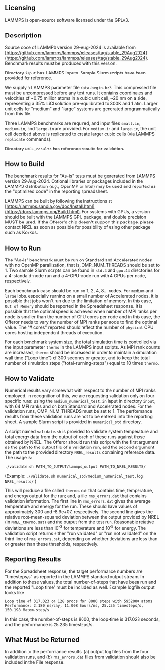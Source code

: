 ## Licensing
LAMMPS is open-source software licensed under the GPLv3. 

Description
-----------
Source code of LAMMPS version 29-Aug-2024 is available from [https://github.com/lammps/lammps/releases/tag/stable_29Aug2024](https://github.com/lammps/lammps/releases/tag/stable_29Aug2024). Benchmark results must be produced with this version.

Directory `input` has LAMMPS inputs. Sample Slurm scripts have been provided for reference. 

We supply a LAMMPS parameter file `data.begin.bz2`. This compressed file must be uncompressed before any test runs. It contains coordinates and velocities of ~0.75 million atoms in a cubic unit cell, ~20 nm on a side, representing a 35% LiCl solution pre-equlibrated to 300K and 1 atm. Larger unit cells for "medium" and "large" systems are generated programmatically from this file.

Three LAMMPS benchmarks are required, and input files `small.in`, `medium.in`, and `large.in` are provided. For `medium.in` and `large.in`, the unit cell decribed above is replicated to create larger cubic cells (via LAMMPS `replicate` commands).  

Directory `NREL_results` has reference results for validation. 

How to Build
------------
The benchmark results for "As-is" tests must be generated from LAMMPS version 29-Aug-2024. Optional libraries or packages included in the LAMMPS distribution (*e.g.*, OpenMP or Intel) may be used and reported as the "optimized code" in the reporting spreadsheet.

LAMMPS can be built by following the instructions at [https://lammps.sandia.gov/doc/Install.html](https://docs.lammps.org/Build.html). For systems with GPUs, a version should be built with the LAMMPS GPU package, and double precision MUST be used. If the Offeror's chip doesn't support this package, please contact NREL as soon as possible for possiblilty of using other package such as Kokkos.  

How to Run  
----------
The "As-is" benchmark must be run on Standard and Accelerated nodes with no OpenMP parallization, that is, OMP_NUM_THREADS should be set to 1. Two sample Slurm scripts can be found in `std.4` and `gpu.44` directories for a 4-standard-node run and a 4-GPU-node run with 4 GPUs per node, respectively.
  
Each benchmark case should be run on 1, 2, 4, 8... nodes. For `medium` and `large` jobs, especially running on a small number of Accelerated nodes, it is possible that jobs won't run due to the limitation of memory. In this case, `Out of Memory` should be reported in the Spreadsheet response. It is possible that the optimal speed is achieved when number of MPI ranks per node is smaller than the number of CPU cores per node and in this case, the Offeror needs to vary the number of MPI ranks per node to find the optimal value. The "# cores" reported should reflect the number of `physical` CPU cores hosting independent threads of execution.

For each benchmark system size, the total simulation time is controlled via the input parameter `thermo` in the LAMMPS input scripts. As MPI rank counts are increased, `thermo` should be increased in order to maintain a simulation wall time ("Loop time") of 300 seconds or greater, and to keep the total number of simulation steps ("total-running-steps") equal to 10 times `thermo`. 

How to Validate
-------------------------
Numerical results vary somewhat with respect to the number of MPI ranks employed. In recognition of this, we are requesting validation only on four specific runs: using the `medium_numerical_test.in` input in directory `input`, with 64 MPI ranks and on both Standard and Accelerated nodes. For the validation runs, OMP_NUM_THREADS must be set to 1. The performance results from these validation runs are not to be entered into the reporting sheet. A sample Slurm script is provided in `numerical_std` directory. 

A script named `validate.sh` is provided to validate system temperature and total energy data from the output of each of these runs against those obtained by NREL. The Offeror should run this script with the first argument as the path to the output file of a validation run, and the second argument the path to the provided directory `NREL_results` containing reference data. The usage is:

`./validate.sh PATH_TO_OUTPUT/lammps_output PATH_TO_NREL_RESULTS/`

(Example: `./validate.sh numerical_std/medium_numerical_test.log NREL_results/` ) 

This will produce a file called `thermo.dat` that contains time, temperature, and energy output for the run; and, a file `rms_errors.dat` that contains validation information. The first line in `rms_errors.dat` gives the average temperature and energy for the run. These should have values of approximately 300 and -8.9e+07, respectively. The second line gives the relative root-mean-squared deviation between the output provided by NREL (in `NREL_thermo.dat`) and the output from the test run. Reasonable relative deviations are less than 10<sup>-3</sup> for temperature and 10<sup>-5</sup> for energy. The validation script returns either "run validated" or "run not validated" on the third line of `rms_errors.dat`, depending on whether deviations are less than or greater than these thresholds, respectively.

Reporting Results
-----------------
For the Spreadsheet response, the target performance numbers are "timesteps/s" as reported in the LAMMPS standard output stream. In addition to these values, the total number-of-steps that have been run and the reported "Loop time" must be included as well. Example logfile output looks like

`Loop time of 317.023 on 128 procs for 8000 steps with 5952000 atoms`  
`Performance: 2.180 ns/day, 11.008 hours/ns, 25.235 timesteps/s, 150.198 Matom-step/s`

In this case, the number-of-steps is 8000, the loop-time is 317.023 seconds, and the performance is 25.235 timesteps/s.

## What Must be Returned
In addition to the performance results, (a) output log files from the four validation runs, and (b) `rms_errors.dat` files from validation should also be included in the File response.

